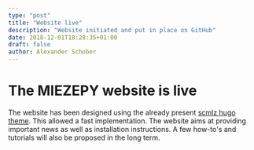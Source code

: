 ```yaml
---
type: "post"
title: "Website live"
description: "Website initiated and put in place on GitHub"
date: 2018-12-01T18:28:35+01:00
draft: false
author: Alexander Schober
---
```


# The MIEZEPY website is live
The website has been designed using the already present [scmlz hugo theme](https://github.com/scgmlz/hugo-theme-scgdoc). This allowed a fast implementation. The website aims at providing important news as well as installation instructions. A few how-to's and tutorials will also be proposed in the long term.

